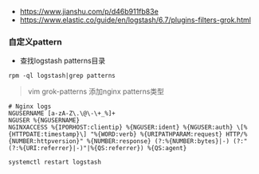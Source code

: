 * https://www.jianshu.com/p/d46b911fb83e
* https://www.elastic.co/guide/en/logstash/6.7/plugins-filters-grok.html


### 自定义pattern
* 查找logstash patterns目录
```
rpm -ql logstash|grep patterns
```

>vim grok-patterns 添加nginx patterns类型
```
# Nginx logs
NGUSERNAME [a-zA-Z\.\@\-\+_%]+
NGUSER %{NGUSERNAME}
NGINXACCESS %{IPORHOST:clientip} %{NGUSER:ident} %{NGUSER:auth} \[%{HTTPDATE:timestamp}\] "%{WORD:verb} %{URIPATHPARAM:request} HTTP/%{NUMBER:httpversion}" %{NUMBER:response} (?:%{NUMBER:bytes}|-) (?:"(?:%{URI:referrer}|-)"|%{QS:referrer}) %{QS:agent}
```
```
systemctl restart logstash
```